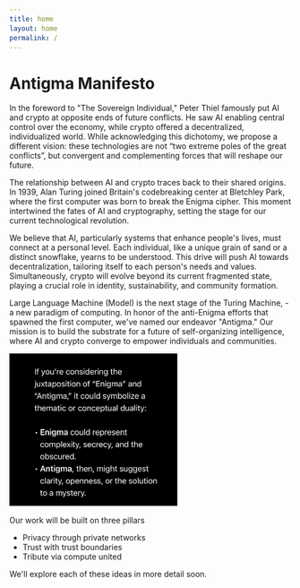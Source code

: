 ```yaml
---
title: home
layout: home
permalink: /
---
```


# Antigma Manifesto
In the foreword to "The Sovereign Individual," Peter Thiel famously put AI and crypto at opposite ends of future conflicts. He saw AI enabling central control over the economy, while crypto offered a decentralized, individualized world. While acknowledging this dichotomy, we propose a different vision: these technologies are not “two extreme poles of the great conflicts”, but convergent and complementing forces that will reshape our future.

The relationship between AI and crypto traces back to their shared origins. In 1939, Alan Turing joined Britain's codebreaking center at Bletchley Park, where the first computer was born to break the Enigma cipher. This moment intertwined the fates of AI and cryptography, setting the stage for our current technological revolution.

We believe that AI, particularly systems that enhance people's lives, must connect at a personal level. Each individual, like a unique grain of sand or a distinct snowflake, yearns to be understood. This drive will push AI towards decentralization, tailoring itself to each person's needs and values. Simultaneously, crypto will evolve beyond its current fragmented state, playing a crucial role in identity, sustainability, and community formation.

Large Language Machine (Model) is the next stage of the Turing Machine, - a new paradigm of computing. In honor of the anti-Enigma efforts that spawned the first computer, we've named our endeavor "Antigma." Our mission is to build the substrate for a future of self-organizing intelligence, where AI and crypto converge to empower individuals and communities.

<img src="antigma_meaning.jpeg" width="300"/>

Our work will be built on three pillars

- Privacy through private networks
- Trust with trust boundaries
- Tribute via compute united

We'll explore each of these ideas in more detail soon.